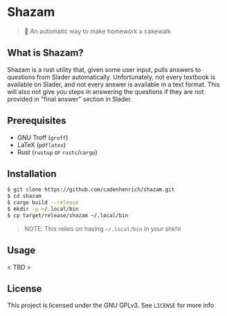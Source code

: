 # Shazam
> 📖 An automatic way to make homework a cakewalk

## What is Shazam?
Shazam is a rust utility that, given some user input,
pulls answers to questions from Slader automatically.
Unfortunately, not every textbook is available on Slader,
and not every answer is available in a text format.
This will also not give you steps in answering the questions
if they are not provided in "final answer" section in Slader.

## Prerequisites
+ GNU Troff (`groff`)
+ LaTeX (`pdflatex`)
+ Rust (`rustup` or `rustc`/`cargo`)

## Installation
```sh
$ git clone https://github.com/cadenhenrich/shazam.git
$ cd shazam
$ cargo build --release
$ mkdir -p ~/.local/bin
$ cp target/release/shazam ~/.local/bin
```
> NOTE: This relies on having `~/.local/bin` in your `$PATH`

## Usage
< TBD >

## License
This project is licensed under the GNU GPLv3. See `LICENSE` for more info

